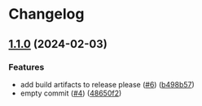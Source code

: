 # Changelog

## [1.1.0](https://github.com/xeekworx/WindowTool/compare/1.0.0...v1.1.0) (2024-02-03)


### Features

* add build artifacts to release please ([#6](https://github.com/xeekworx/WindowTool/issues/6)) ([b498b57](https://github.com/xeekworx/WindowTool/commit/b498b579496e19165da81d8ce6bb8c0d16a2f85a))
* empty commit ([#4](https://github.com/xeekworx/WindowTool/issues/4)) ([48650f2](https://github.com/xeekworx/WindowTool/commit/48650f26f264e407eb95197b8bdc06ce12650b29))
